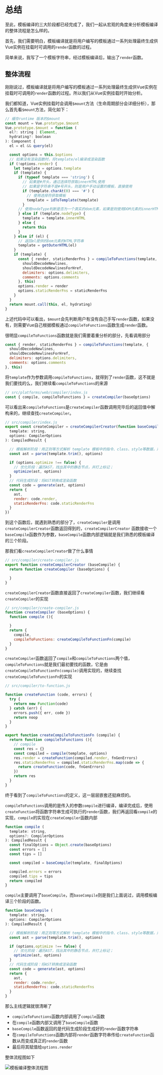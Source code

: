 # 总结

至此，模板编译的三大阶段都已经完成了，我们一起从宏观的角度来分析模板编译的整体流程是怎么样的。

首先，我们需要明白，模板编译就是将用户编写的模板通过一系列处理最终生成供Vue实例在挂载时可调用的`render`函数的过程。

简单来说，我写了一个模板字符串，经过模板编译后，输出了`render`函数。

## 整体流程

刚刚说过，模板编译就是将用户编写的模板通过一系列处理最终生成供Vue实例在挂载时可调用的`render`函数的过程。所以我们从Vue实例挂载时开始分析。

我们都知道，Vue实例挂载时会调用`$mount`方法（生命周期部分会详细分析），那么首先看`$mount`方法，简化如下：

```js
// 缓存runtime 版本的$mount
const mount = Vue.prototype.$mount
Vue.prototype.$mount = function (
  el?: string | Element,
  hydrating?: boolean
): Component {
  el = el && query(el)

  const options = this.$options
  // 如果没有渲染函数时，将template/el编译成渲染函数
  if (!options.render) {
    let template = options.template
    if (template) {
      if (typeof template === 'string') {
        // 如果是#开头，通过选择符获取innerHTML使用
        // 如果是字符串不是#号开头，则是用户手动设置的模板，直接使用
        if (template.charAt(0) === '#') {
          // 使用选择符获取模板
          template = idToTemplate(template)
        }
      // 使用nodeType判断是否为一个真实的dom元素，如果是则使用DOM元素的innerHTML作为模板
      } else if (template.nodeType) {
        template = template.innerHTML
      } else {
        return this
      }
    } else if (el) {
      // 返回el提供的Dom元素的HTML字符串
      template = getOuterHTML(el)
    }
    if (template) {
      const { render, staticRenderFns } = compileToFunctions(template, {
        shouldDecodeNewlines,
        shouldDecodeNewlinesForHref,
        delimiters: options.delimiters,
        comments: options.comments
      }, this)
      options.render = render
      options.staticRenderFns = staticRenderFns
    }
  }
  return mount.call(this, el, hydrating)
}
```

上述代码中可以看出，`$mount`会先判断用户有没有自己手写`render`函数，如果没有，则需要Vue自己根据模板通过`compileToFunctions`函数生成`render`函数。

很明显`compileToFunctions`函数就是我们需要着重分析的部分，先看调用部分

```js
const { render, staticRenderFns } = compileToFunctions(template, {
  shouldDecodeNewlines,
  shouldDecodeNewlinesForHref,
  delimiters: options.delimiters,
  comments: options.comments
}, this)
```

将`template`作为参数调用`compileToFunctions`，就得到了`render`函数，这不就是我们要找的么，我们继续看`compileToFunctions`的来源

```js
// src/platforms/web/compiler/index.js
const { compile, compileToFunctions } = createCompiler(baseOptions)
```

可以看出来`compileToFunctions`是`createCompiler`函数调用完毕后的返回值中解构来的，继续查找`createCompiler`。

```js
// src/compiler/index.js
export const createCompiler = createCompilerCreator(function baseCompile (
  template: string,
  options: CompilerOptions
): CompiledResult {

  // 模板解析阶段：用正则等方式解析 template 模板中的指令、class、style等数据，形成AST
  const ast = parse(template.trim(), options)

  if (options.optimize !== false) {
    // 优化阶段：遍历AST，找出其中的静态节点，并打上标记；
    optimize(ast, options)
  }
  // 代码生成阶段：将AST转换成渲染函数
  const code = generate(ast, options)
  return {
    ast,
    render: code.render,
    staticRenderFns: code.staticRenderFns
  }
})
```

到这个函数后，就遇到熟悉的部分了，`createCompiler`是调用`createCompilerCreator`函数返回得到的，`createCompilerCreator` 函数接收一个`baseCompile`函数作为参数，`baseCompile`函数内部逻辑就是我们熟悉的模板编译的三个阶段。

那我们看`createCompilerCreator`做了什么事情

```js
// src/compiler/create-compiler.js
export function createCompilerCreator (baseCompile) {
  return function createCompiler (baseOptions) {

  }
}
```

`createCompilerCreator`函数直接返回了`createCompiler`函数，我们继续看`createCompiler`的实现

```js
// src/compiler/create-compiler.js
function createCompiler (baseOptions) {
  function compile (){

  }
  return {
    compile,
    compileToFunctions: createCompileToFunctionFn(compile)
  }
}
```

`createCompiler`函数返回了`compile`和`compileToFunctions`两个值，`compileToFunctions`就是我们最初要找的函数，它是由`createCompileToFunctionFn(compile)`调用实现的，继续查找`createCompileToFunctionFn`的实现

```js
// src/compiler/to-function.js

function createFunction (code, errors) {
  try {
    return new Function(code)
  } catch (err) {
    errors.push({ err, code })
    return noop
  }
}

export function createCompileToFunctionFn (compile) {
  return function compileToFunctions (){
    // compile
    const res = {}
    const compiled = compile(template, options)
    res.render = createFunction(compiled.render, fnGenErrors)
    res.staticRenderFns = compiled.staticRenderFns.map(code => {
      return createFunction(code, fnGenErrors)
    })
    return res
  }
}
```

终于看到了`compileToFunctions`的定义，这一层层嵌套还挺麻烦的。

`compileToFunctions`调用的是传入的参数`compile`进行编译，编译完成后，使用`createFunction`将函数字符串生成可执行的`render`函数，我们再返回看`compile`的实现，`compile`的实现在`createCompiler`函数内部

```js
function compile (
  template: string,
  options?: CompilerOptions
): CompiledResult {
  const finalOptions = Object.create(baseOptions)
  const errors = []
  const tips = []

  const compiled = baseCompile(template, finalOptions)

  compiled.errors = errors
  compiled.tips = tips
  return compiled
}
```

`compile`主要调用了`baseCompile`，而`baseCompile`则是我们上面说过，调用模板编译三个阶段的函数。

```js
function baseCompile (
  template: string,
  options: CompilerOptions
): CompiledResult {

  // 模板解析阶段：用正则等方式解析 template 模板中的指令、class、style等数据，形成AST
  const ast = parse(template.trim(), options)

  if (options.optimize !== false) {
    // 优化阶段：遍历AST，找出其中的静态节点，并打上标记；
    optimize(ast, options)
  }
  // 代码生成阶段：将AST转换成渲染函数
  const code = generate(ast, options)
  return {
    ast,
    render: code.render,
    staticRenderFns: code.staticRenderFns
  }
}
```

那么主线逻辑就很清晰了

- `compileToFunctions`函数内部调用了`compile`函数
- 在`compile`函数内部又调用了`baseCompile`函数
- `baseCompile`函数返回的是代码生成阶段生成好的`render`函数字符串
- 在`compileToFunctions`函数内部将`render`函数字符串传给`createFunction`函数从而变成真正的`render`函数
- 最后将其赋值给`options.render`

整体流程图如下

![模板编译整体流程图](@assets/vue2/complieSummary.png)
